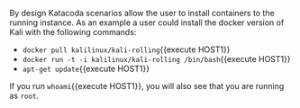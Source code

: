 By design Katacoda scenarios allow the user to install containers to the running instance. 
As an example a user could install the docker version of Kali with the following commands: 

* `docker pull kalilinux/kali-rolling`{{execute HOST1}}
* `docker run -t -i kalilinux/kali-rolling /bin/bash`{{execute HOST1}}
* `apt-get update`{{execute HOST1}}

If you run `whoami`{{execute HOST1}}, you will also see that you are running as `root`. 